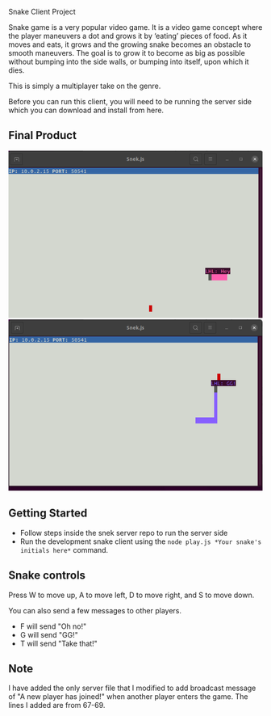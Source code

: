  Snake Client Project

Snake game is a very popular video game. It is a video game concept where the player maneuvers a dot and grows it by ‘eating’ pieces of food. As it moves and eats, it grows and the growing snake becomes an obstacle to smooth maneuvers. The goal is to grow it to become as big as possible without bumping into the side walls, or bumping into itself, upon which it dies.

This is simply a multiplayer take on the genre.

Before you can run this client, you will need to be running the server side which you can download and install from here. 

## Final Product

!["A new game begins"](SnakeStart.png)
!["Good sportsmanship is always appreciated"](SnakeGG.png)


## Getting Started

- Follow steps inside the snek server repo to run the server side
- Run the development snake client using the `node play.js *Your snake's initials here*` command.

## Snake controls

Press W to move up, A to move left, D to move right, and S to move down.

You can also send a few messages to other players.
- F will send "Oh no!"
- G will send "GG!"
- T will send "Take that!"

## Note

I have added the only server file that I modified to add broadcast message of "A new player has joined!" when another player enters the game. The lines I added are from 67-69.